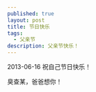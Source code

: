 ```yaml
---
published: true
layout: post
title: 节日快乐
tags: 
  - 父亲节
description: 父亲节快乐！
---
```


2013-06-16 祝自己节日快乐！

臭查某，爸爸想你！
